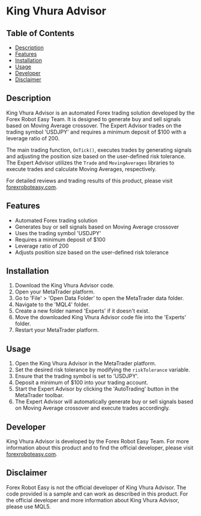 # King Vhura Advisor

## Table of Contents
- [Description](#description)
- [Features](#features)
- [Installation](#installation)
- [Usage](#usage)
- [Developer](#developer)
- [Disclaimer](#disclaimer)

## Description
King Vhura Advisor is an automated Forex trading solution developed by the Forex Robot Easy Team. It is designed to generate buy and sell signals based on Moving Average crossover. The Expert Advisor trades on the trading symbol 'USDJPY' and requires a minimum deposit of $100 with a leverage ratio of 200.

The main trading function, `OnTick()`, executes trades by generating signals and adjusting the position size based on the user-defined risk tolerance. The Expert Advisor utilizes the `Trade` and `MovingAverages` libraries to execute trades and calculate Moving Averages, respectively.

For detailed reviews and trading results of this product, please visit [forexroboteasy.com](https://forexroboteasy.com/forex-robot-review/king-vhura-advisor-review-automated-forex-trading-solution/).

## Features
- Automated Forex trading solution
- Generates buy or sell signals based on Moving Average crossover
- Uses the trading symbol 'USDJPY'
- Requires a minimum deposit of $100
- Leverage ratio of 200
- Adjusts position size based on the user-defined risk tolerance

## Installation
1. Download the King Vhura Advisor code.
2. Open your MetaTrader platform.
3. Go to 'File' > 'Open Data Folder' to open the MetaTrader data folder.
4. Navigate to the 'MQL4' folder.
5. Create a new folder named 'Experts' if it doesn't exist.
6. Move the downloaded King Vhura Advisor code file into the 'Experts' folder.
7. Restart your MetaTrader platform.

## Usage
1. Open the King Vhura Advisor in the MetaTrader platform.
2. Set the desired risk tolerance by modifying the `riskTolerance` variable.
3. Ensure that the trading symbol is set to 'USDJPY'.
4. Deposit a minimum of $100 into your trading account.
5. Start the Expert Advisor by clicking the 'AutoTrading' button in the MetaTrader toolbar.
6. The Expert Advisor will automatically generate buy or sell signals based on Moving Average crossover and execute trades accordingly.

## Developer
King Vhura Advisor is developed by the Forex Robot Easy Team. For more information about this product and to find the official developer, please visit [forexroboteasy.com](https://forexroboteasy.com/forex-robot-review/king-vhura-advisor-review-automated-forex-trading-solution/).

## Disclaimer
Forex Robot Easy is not the official developer of King Vhura Advisor. The code provided is a sample and can work as described in this product. For the official developer and more information about King Vhura Advisor, please use MQL5.
